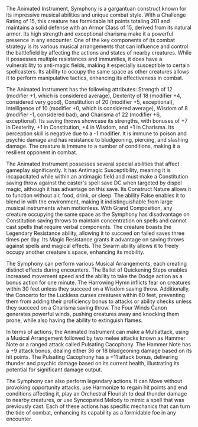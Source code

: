 The Animated Instrument, Symphony is a gargantuan construct known for its impressive musical abilities and unique combat style. With a Challenge Rating of 15, this creature has formidable hit points totaling 201 and maintains a solid defense with an Armor Class of 15, derived from its natural armor. Its high strength and exceptional charisma make it a powerful presence in any encounter. One of the key components of its combat strategy is its various musical arrangements that can influence and control the battlefield by affecting the actions and states of nearby creatures. While it possesses multiple resistances and immunities, it does have a vulnerability to anti-magic fields, making it especially susceptible to certain spellcasters. Its ability to occupy the same space as other creatures allows it to perform manipulative tactics, enhancing its effectiveness in combat.

The Animated Instrument has the following attributes: Strength of 12 (modifier +1, which is considered average), Dexterity of 18 (modifier +4, considered very good), Constitution of 20 (modifier +5, exceptional), Intelligence of 10 (modifier +0, which is considered average), Wisdom of 8 (modifier -1, considered bad), and Charisma of 22 (modifier +6, exceptional). Its saving throws showcase its strengths, with bonuses of +7 in Dexterity, +1 in Constitution, +4 in Wisdom, and +1 in Charisma. Its perception skill is negative due to a -1 modifier. It is immune to poison and psychic damage and has resistance to bludgeoning, piercing, and slashing damage. The creature is immune to a number of conditions, making it a resilient opponent in combat.

The Animated Instrument possesses several special abilities that affect gameplay significantly. It has Antimagic Susceptibility, meaning it is incapacitated while within an antimagic field and must make a Constitution saving throw against the caster's spell save DC when targeted by dispel magic, although it has advantage on this save. Its Construct Nature allows it to function without air, food, drink, or sleep. The ability False enables it to blend in with the environment, making it indistinguishable from large musical instruments when motionless. With Grand Composition, any creature occupying the same space as the Symphony has disadvantage on Constitution saving throws to maintain concentration on spells and cannot cast spells that require verbal components. The creature boasts the Legendary Resistance ability, allowing it to succeed on failed saves three times per day. Its Magic Resistance grants it advantage on saving throws against spells and magical effects. The Swarm ability allows it to freely occupy another creature's space, enhancing its mobility. 

The Symphony can perform various Musical Arrangements, each creating distinct effects during encounters. The Ballet of Quickening Steps enables increased movement speed and the ability to take the Dodge action as a bonus action for one minute. The Harrowing Hymn inflicts fear on creatures within 30 feet unless they succeed on a Wisdom saving throw. Additionally, the Concerto for the Luckless curses creatures within 60 feet, preventing them from adding their proficiency bonus to attacks or ability checks unless they succeed on a Charisma saving throw. The Four Winds Canon generates powerful winds, pushing creatures away and knocking them prone, while also having the ability to extinguish flames.

In terms of actions, the Animated Instrument can make a Multiattack, using a Musical Arrangement followed by two melee attacks known as Hammer Note or a ranged attack called Pulsating Cacophony. The Hammer Note has a +9 attack bonus, dealing either 36 or 18 bludgeoning damage based on its hit points. The Pulsating Cacophony has a +11 attack bonus, delivering thunder and psychic damage based on its current health, illustrating its potential for significant damage output.

The Symphony can also perform legendary actions. It can Move without provoking opportunity attacks, use Harmonize to regain hit points and end conditions affecting it, play an Orchestral Flourish to deal thunder damage to nearby creatures, or use Syncopated Melody to mimic a spell that was previously cast. Each of these actions has specific mechanics that can turn the tide of combat, enhancing its capability as a formidable foe in any encounter.